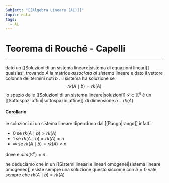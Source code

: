 ```yaml
---
Subject: "[[Algebra Lineare (AL)]]"
topic: nota
tags:
  - AL
---
```


# Teorema di Rouché - Capelli
---
dato un [[Soluzioni di un sistema lineare|sistema di equazioni lineari]]  qualsiasi, trovando $A$ la matrice _associata al sistema_ lineare e dato il vettore colonna dei termini noti $b$ . il sistema ha soluzione se$$
rk(A\mid b) = rk(A)
$$
lo spazio delle [[Soluzioni di un sistema lineare|soluzioni]] $\mathcal{S} \subset \mathbb{K}^n$ è un [[Sottospazi affini|sottospazio affine]] di dimensione $n − rk(A)$

#### Corollario
le soluzioni di un sistema lineare dipendono dal [[Rango|rango]] infatti
- $0$ se $rk(A\mid b) > rk(A)$ 
- $1$ se $rk(A\mid b) = rk(A) = n$
- $\infty$ se $rk(A\mid b) = rk(A) < n$

dove è $dim(\mathbb{K}^n) =n$

ne deduciamo che in un [[Sistemi lineari e lineari omogenei|sistema lineare omogeneo]] esiste sempre una soluzione questo  siccome con $b=0$ vale sempre che $rk(A\mid b) = rk(A)$






